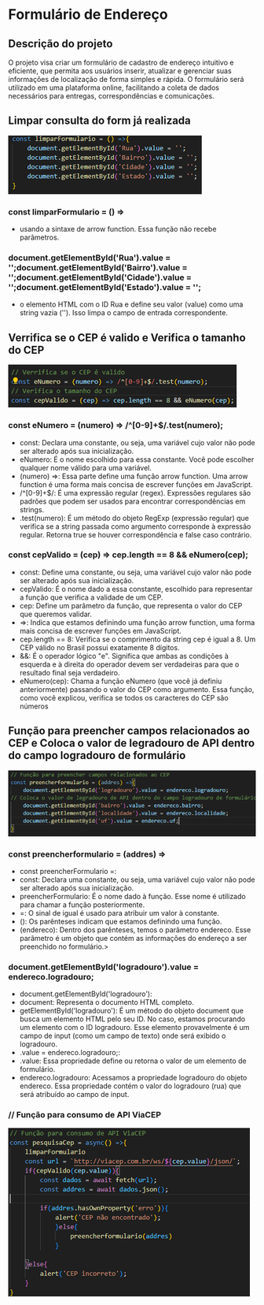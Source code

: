 # Formulário de Endereço

## Descrição do projeto

O projeto visa criar um formulário de cadastro de endereço intuitivo e eficiente, que permita aos usuários inserir, atualizar e gerenciar suas informações de localização de forma simples e rápida. O formulário será utilizado em uma plataforma online, facilitando a coleta de dados necessários para entregas, correspondências e comunicações.

## Limpar consulta do form já realizada

<img src= "l.png">

### const limparFormulario = () =>
* usando a sintaxe de arrow function. Essa função não recebe parâmetros.

###  document.getElementById('Rua').value = '';document.getElementById('Bairro').value = '';document.getElementById('Cidade').value = '';document.getElementById('Estado').value = '';
* o elemento HTML com o ID Rua e define seu valor (value) como uma string vazia (''). Isso limpa o campo de entrada correspondente.

## Verrifica se o CEP é valido e Verifica o tamanho do CEP

<img src= "i.png">

### const eNumero = (numero) => /^[0-9]+$/.test(numero);
* const: 
Declara uma constante, ou seja, uma variável cujo valor não pode ser alterado após sua inicialização.
* eNumero: 
É o nome escolhido para essa constante. Você pode escolher qualquer nome válido para uma variável.
* (numero) =>:
Essa parte define uma função arrow function. Uma arrow function é uma forma mais concisa de escrever funções em JavaScript.
* /^\[0-9\]+$/: 
É uma expressão regular (regex). Expressões regulares são padrões que podem ser usados para encontrar correspondências em strings.
* .test(numero): É um método do objeto RegExp (expressão regular) que verifica se a string passada como argumento corresponde à expressão regular. Retorna true se houver correspondência e false caso contrário.

### const cepValido = (cep) => cep.length == 8 && eNumero(cep);
* const: 
Define uma constante, ou seja, uma variável cujo valor não pode ser alterado após sua inicialização.
* cepValido:
É o nome dado a essa constante, escolhido para representar a função que verifica a validade de um CEP.
* cep:
Define um parâmetro da função, que representa o valor do CEP que queremos validar.
* =>:
Indica que estamos definindo uma função arrow function, uma forma mais concisa de escrever funções em JavaScript.
* cep.length == 8: 
Verifica se o comprimento da string cep é igual a 8. Um CEP válido no Brasil possui exatamente 8 dígitos.
* &&: 
É o operador lógico "e". Significa que ambas as condições à esquerda e à direita do operador devem ser verdadeiras para que o resultado final seja verdadeiro.
* eNumero(cep): 
Chama a função eNumero (que você já definiu anteriormente) passando o valor do CEP como argumento. Essa função, como você explicou, verifica se todos os caracteres do CEP são números

## Função para preencher campos relacionados ao CEP e Coloca o valor de legradouro de API dentro do campo logradouro de formulário

<img src= "a.png">

### const preencherformulario = (addres) =>

* const preencherFormulario =:
* const: Declara uma constante, ou seja, uma variável cujo valor não pode ser alterado após sua inicialização.
* preencherFormulario: É o nome dado à função. Esse nome é utilizado para chamar a função posteriormente.
* =: O sinal de igual é usado para atribuir um valor à constante.
* (): Os parênteses indicam que estamos definindo uma função.
* (endereco): Dentro dos parênteses, temos o parâmetro endereco. Esse parâmetro é um objeto que contém as informações do endereço a ser preenchido no formulário.>

### document.getElementById('logradouro').value = endereco.logradouro;

* document.getElementById('logradouro'):
* document: Representa o documento HTML completo.
* getElementById('logradouro'): É um método do objeto document que busca um elemento HTML pelo seu ID. No caso, estamos procurando um elemento com o ID logradouro. Esse elemento provavelmente é um campo de input (como um campo de texto) onde será exibido o logradouro.
* .value = endereco.logradouro;:
* .value: Essa propriedade define ou retorna o valor de um elemento de formulário.
* endereco.logradouro: Acessamos a propriedade logradouro do objeto endereco. Essa propriedade contém o valor do logradouro (rua) que será atribuído ao campo de input.

### // Função para consumo de API ViaCEP

<img src= "r.png">